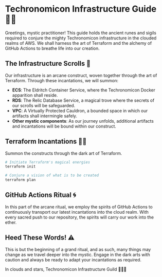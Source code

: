 # Techronomicon Infrastructure Guide 🏰🔧

Greetings, mystic practitioner! This guide holds the ancient runes and sigils required to conjure the mighty Techronomicon infrastructure in the clouded realms of AWS. We shall harness the art of Terraform and the alchemy of GitHub Actions to breathe life into our creation.

## The Infrastructure Scrolls 📜

Our infrastructure is an arcane construct, woven together through the art of Terraform. Through these incantations, we will summon:

- **ECS**: The Eldritch Container Service, where the Techronomicon Docker apparition shall reside.
- **RDS**: The Relic Database Service, a magical trove where the secrets of our scrolls will be safeguarded.
- **VPC**: A Virtually Protected Cauldron, a bounded space in which our artifacts shall intermingle safely.
- **Other mystic components**: As our journey unfolds, additional artifacts and incantations will be bound within our construct.

## Terraform Incantations 🧙‍♂️

Summon the constructs through the dark art of Terraform.

```sh
# Initiate Terraform's magical energies
terraform init

# Conjure a vision of what is to be created
terraform plan
```

## GitHub Actions Ritual 🌀

In this part of the arcane ritual, we employ the spirits of GitHub Actions to continuously transport our latest incantations into the cloud realm. With every sacred push to our repository, the spirits will carry our work into the ether.


## Heed These Words! ⚠️

This is but the beginning of a grand ritual, and as such, many things may change as we travel deeper into the mystic. Engage in the dark arts with caution and always be ready to adapt your incantations as required.

In clouds and stars,
Techronomicon Infrastructure Guild 🧙‍♂️🔧

